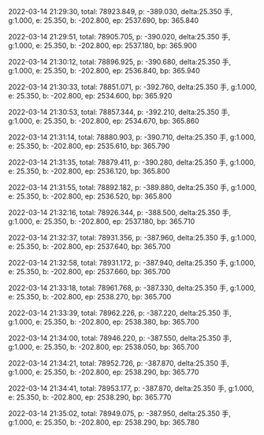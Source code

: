 2022-03-14 21:29:30, total: 78923.849, p: -389.030, delta:25.350 手, g:1.000, e: 25.350, b: -202.800, ep: 2537.690, bp: 365.840

2022-03-14 21:29:51, total: 78905.705, p: -390.020, delta:25.350 手, g:1.000, e: 25.350, b: -202.800, ep: 2537.180, bp: 365.900

2022-03-14 21:30:12, total: 78896.925, p: -390.680, delta:25.350 手, g:1.000, e: 25.350, b: -202.800, ep: 2536.840, bp: 365.940

2022-03-14 21:30:33, total: 78851.071, p: -392.760, delta:25.350 手, g:1.000, e: 25.350, b: -202.800, ep: 2534.600, bp: 365.920

2022-03-14 21:30:53, total: 78857.344, p: -392.210, delta:25.350 手, g:1.000, e: 25.350, b: -202.800, ep: 2534.670, bp: 365.860

2022-03-14 21:31:14, total: 78880.903, p: -390.710, delta:25.350 手, g:1.000, e: 25.350, b: -202.800, ep: 2535.610, bp: 365.790

2022-03-14 21:31:35, total: 78879.411, p: -390.280, delta:25.350 手, g:1.000, e: 25.350, b: -202.800, ep: 2536.120, bp: 365.800

2022-03-14 21:31:55, total: 78892.182, p: -389.880, delta:25.350 手, g:1.000, e: 25.350, b: -202.800, ep: 2536.520, bp: 365.800

2022-03-14 21:32:16, total: 78926.344, p: -388.500, delta:25.350 手, g:1.000, e: 25.350, b: -202.800, ep: 2537.180, bp: 365.710

2022-03-14 21:32:37, total: 78931.356, p: -387.960, delta:25.350 手, g:1.000, e: 25.350, b: -202.800, ep: 2537.640, bp: 365.700

2022-03-14 21:32:58, total: 78931.172, p: -387.940, delta:25.350 手, g:1.000, e: 25.350, b: -202.800, ep: 2537.660, bp: 365.700

2022-03-14 21:33:18, total: 78961.768, p: -387.330, delta:25.350 手, g:1.000, e: 25.350, b: -202.800, ep: 2538.270, bp: 365.700

2022-03-14 21:33:39, total: 78962.226, p: -387.220, delta:25.350 手, g:1.000, e: 25.350, b: -202.800, ep: 2538.380, bp: 365.700

2022-03-14 21:34:00, total: 78946.220, p: -387.550, delta:25.350 手, g:1.000, e: 25.350, b: -202.800, ep: 2538.050, bp: 365.700

2022-03-14 21:34:21, total: 78952.726, p: -387.870, delta:25.350 手, g:1.000, e: 25.350, b: -202.800, ep: 2538.290, bp: 365.770

2022-03-14 21:34:41, total: 78953.177, p: -387.870, delta:25.350 手, g:1.000, e: 25.350, b: -202.800, ep: 2538.290, bp: 365.770

2022-03-14 21:35:02, total: 78949.075, p: -387.950, delta:25.350 手, g:1.000, e: 25.350, b: -202.800, ep: 2538.290, bp: 365.780